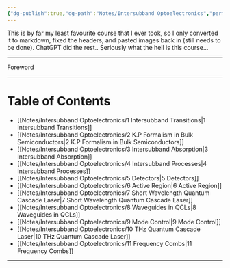 ```yaml
---
{"dg-publish":true,"dg-path":"Notes/Intersubband Optoelectronics","permalink":"/notes/intersubband-optoelectronics/","dgShowLocalGraph":true,"dgShowInlineTitle":"true","dgShowToc":"false","updated":"2025-01-28T23:40:22.488+01:00"}
---
```


This is by far my least favourite course that I ever took, so I only converted it to markdown, fixed the headers, and pasted images back in (still needs to be done). ChatGPT did the rest.. Seriously what the hell is this course...

---

Foreword

---

# Table of Contents
- [[Notes/Intersubband Optoelectronics/1 Intersubband Transitions\|1 Intersubband Transitions]]
- [[Notes/Intersubband Optoelectronics/2 K.P Formalism in Bulk Semiconductors\|2 K.P Formalism in Bulk Semiconductors]]
- [[Notes/Intersubband Optoelectronics/3 Intersubband Absorption\|3 Intersubband Absorption]]
- [[Notes/Intersubband Optoelectronics/4 Intersubband Processes\|4 Intersubband Processes]]
- [[Notes/Intersubband Optoelectronics/5 Detectors\|5 Detectors]]
- [[Notes/Intersubband Optoelectronics/6 Active Region\|6 Active Region]]
- [[Notes/Intersubband Optoelectronics/7 Short Wavelength Quantum Cascade Laser\|7 Short Wavelength Quantum Cascade Laser]]
- [[Notes/Intersubband Optoelectronics/8 Waveguides in QCLs\|8 Waveguides in QCLs]]
- [[Notes/Intersubband Optoelectronics/9 Mode Control\|9 Mode Control]]
- [[Notes/Intersubband Optoelectronics/10 THz Quantum Cascade Laser\|10 THz Quantum Cascade Laser]]
- [[Notes/Intersubband Optoelectronics/11 Frequency Combs\|11 Frequency Combs]]

---








